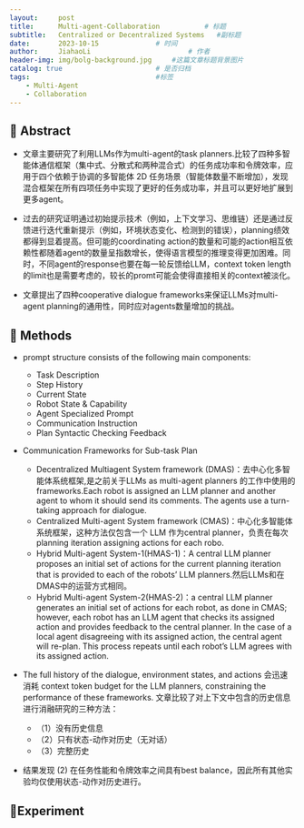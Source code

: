 ```yaml
---
layout:     post
title:      Multi-agent-Collaboration			# 标题 
subtitle:   Centralized or Decentralized Systems   #副标题
date:       2023-10-15 				# 时间
author:     JiahaoLi 						# 作者
header-img: img/bolg-background.jpg 	#这篇文章标题背景图片
catalog: true 						# 是否归档
tags:								#标签
    - Multi-Agent
    - Collaboration   
---
```


## 📖 Abstract

- 文章主要研究了利用LLMs作为multi-agent的task planners.比较了四种多智能体通信框架（集中式、分散式和两种混合式）的任务成功率和令牌效率，应用于四个依赖于协调的多智能体 2D 任务场景（智能体数量不断增加），发现混合框架在所有四项任务中实现了更好的任务成功率，并且可以更好地扩展到更多agent。

- 过去的研究证明通过初始提示技术（例如，上下文学习、思维链）还是通过反馈进行迭代重新提示（例如，环境状态变化、检测到的错误），planning绩效都得到显着提高。但可能的coordinating action的数量和可能的action相互依赖性都随着agent的数量呈指数增长，使得语言模型的推理变得更加困难。同时，不同agent的response也要在每一轮反馈给LLM，context token length的limit也是需要考虑的，较长的promt可能会使得直接相关的context被淡化。

- 文章提出了四种cooperative dialogue frameworks来保证LLMs对multi-agent planning的通用性，同时应对agents数量增加的挑战。

## 🧐 Methods
- prompt structure consists of the following main components:
    - Task Description
    - Step History
    - Current State
    - Robot State & Capability
    - Agent Specialized Prompt
    - Communication Instruction
    - Plan Syntactic Checking Feedback

- Communication Frameworks for Sub-task Plan


    - Decentralized Multiagent System framework (DMAS)：去中心化多智能体系统框架,是之前关于LLMs as multi-agent planners 的工作中使用的frameworks.Each robot is assigned an LLM planner and another agent to whom it should send its comments. The agents use a turn-taking approach for dialogue.
    - Centralized Multi-agent System framework (CMAS)：中心化多智能体系统框架，这种方法仅包含一个 LLM 作为central planner，负责在每次planning iteration assigning actions for each robo.
    - Hybrid Multi-agent System-1(HMAS-1)：A central LLM planner proposes an initial set of actions for the current planning iteration that is provided to each of the robots’ LLM planners.然后LLMs和在DMAS中的运营方式相同。
    - Hybrid Multi-agent System-2(HMAS-2)：a central LLM planner generates an initial set of actions for each robot, as done in CMAS; however, each robot has an LLM agent that checks its assigned action and provides feedback to the central planner. In the case of a local agent disagreeing with its assigned action, the central agent will re-plan. This process repeats until each robot’s LLM agrees with its assigned action.

- The full history of the dialogue, environment states, and actions 会迅速消耗 context token budget for the LLM planners, constraining the performance of these frameworks. 文章比较了对上下文中包含的历史信息进行消融研究的三种方法：
    - （1）没有历史信息
    - （2）只有状态-动作对历史（无对话）
    - （3）完整历史
- 结果发现 (2) 在任务性能和令牌效率之间具有best balance，因此所有其他实验均仅使用状态-动作对历史进行。

## 🧪Experiment













